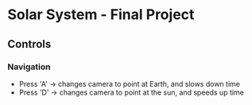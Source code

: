 # Solar System - Final Project

## Controls

### Navigation
* Press 'A' -> changes camera to point at Earth, and slows down time
* Press 'D' -> changes camera to point at the sun, and speeds up time